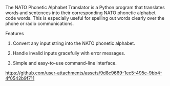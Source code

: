 The NATO Phonetic Alphabet Translator is a Python program that translates words and sentences into their corresponding NATO phonetic alphabet code words. This is especially useful for spelling out words clearly over the phone or radio communications.

Features
1. Convert any input string into the NATO phonetic alphabet.

2. Handle invalid inputs gracefully with error messages.

3. Simple and easy-to-use command-line interface.




https://github.com/user-attachments/assets/9d8c9669-1ec5-495c-9bb4-4f0542b9f711

